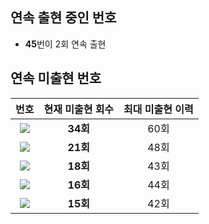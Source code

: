 ## 연속 출현 중인 번호  
 - **45**번이 2회 연속 출현  
 
## 연속 미출현 번호  
  
|번호|현재 미출현 회수|최대 미출현 이력|  
|:---:|:---:|:---:|  
|<image src="https://github.com/hello-bryan/LTStorage/blob/master/numbers/40.png"/>|**34회**|60회|  
|<image src="https://github.com/hello-bryan/LTStorage/blob/master/numbers/5.png"/>|**21회**|48회|  
|<image src="https://github.com/hello-bryan/LTStorage/blob/master/numbers/34.png"/>|**18회**|43회|  
|<image src="https://github.com/hello-bryan/LTStorage/blob/master/numbers/23.png"/>|**16회**|44회|  
|<image src="https://github.com/hello-bryan/LTStorage/blob/master/numbers/30.png"/>|**15회**|42회|  
